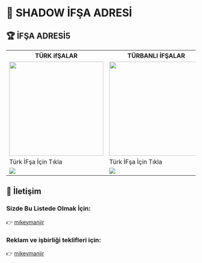 <h1>🎰 SHADOW İFŞA ADRESİ </h1>

<h2>🏆 İFŞA ADRESİ5</h2>

<table>
  <tr>
    <th> TÜRK ifŞALAR</th>
    <th> TÜRBANLI İFŞALAR</th>
    <th> GÜNCEL İFŞALAR</th>
    <th> Asyalı İfşa </th>
  </tr>
  <tr>
    <td><a href="https://t.me/+mlwodSEUV3ZkMjc0" target="_blank"><img src="https://resmim.net/cdn/2025/06/21/TxMrh2.png" width="250" /></a></td>
    <td><a href="https://t.me/+mlwodSEUV3ZkMjc0" target="_blank"><img src="https://resmim.net/cdn/2025/06/21/TxM18k.png" width="250" /></a></td>
    <td><a href="https://t.me/+mlwodSEUV3ZkMjc0" target="_blank"><img src="https://resmim.net/cdn/2025/06/21/TxM5xF.png" width="250" /></a></td>
    <td><a href="https://t.me/+mlwodSEUV3ZkMjc0" target="_blank"><img src="https://resmim.net/cdn/2025/06/21/TxM791.jpg" width="250" /></a></td>
  </tr>
  <tr>
    <td>Türk İFşa İçin Tıkla</td>
    <td>Türk İFşa İçin Tıkla</td>
    <td>Türk İFşa İçin Tıkla</td>
    <td>Türk İFşa İçin Tıkla</td>
  </tr>
  <tr>
    <td><a href="https://t.me/+BNNe5M9W4lZmZWY0" target="_blank"><img src="https://img.shields.io/badge/Bonusu_Al-Hemen_Tıkla-FFD700?style=for-the-badge&logoColor=black" /></a></td>
    <td><a href="https://t.me/+BNNe5M9W4lZmZWY0" target="_blank"><img src="https://img.shields.io/badge/Bonusu_Al-Hemen_Tıkla-006400?style=for-the-badge&logoColor=white" /></a></td>
    <td><a href="https://t.me/+BNNe5M9W4lZmZWY0" target="_blank"><img src="https://img.shields.io/badge/Bonusu_Al-Hemen_Tıkla-800080?style=for-the-badge&logoColor=white" /></a></td>
    <td><a href="https://t.me/+BNNe5M9W4lZmZWY0" target="_blank"><img src="https://img.shields.io/badge/Bonusu_Al-Hemen_Tıkla-00CED1?style=for-the-badge&logoColor=black" /></a></td>
  </tr>
</table>
</p>
<h2>📩 İletişim</h2>
<h3>Sizde Bu Listede Olmak İçin:</h3>
<p>👉 <a href="https://t.me/mikeymanjir">mikeymanjir</a></p>

<h3>Reklam ve işbirliği teklifleri için:</h3>
<p>👉 <a href="https://t.me/mikeymanjir">mikeymanjir</a></p>

<p align="center">
  <a href="https://t.me/mikeymanjir" target="_blank">
    
